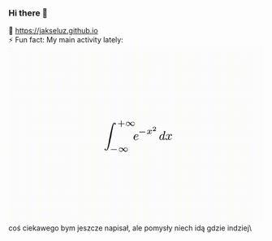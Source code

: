 ### Hi there 👋
🔭 https://jakseluz.github.io \
⚡ Fun fact: My main activity lately:  
![zabawna całeczka](/obrazki/całeczka.gif)\
coś ciekawego bym jeszcze napisał, ale pomysły niech idą gdzie indziej\
<!--
[link do forka](https://github.com/jakseluz/Real-Time-Voice-Cloning.git)🌱🌱🌱🌱🌱🌱🌱🌱🌱🌱
[link do artykułu dotyczącego forka](https://paperswithcode.com/paper/transfer-learning-from-speaker-verification)

**jakseluz/jakseluz** is a ✨ _special_ ✨ repository because its `README.md` (this file) appears on your GitHub profile.

Here are some ideas to get you started:

- 🔭 I’m currently working on ...
- 🌱 I’m currently learning ...
- 👯 I’m looking to collaborate on ...
- 🤔 I’m looking for help with ...
- 💬 Ask me about ...
- 📫 How to reach me: ...
- 😄 Pronouns: ...
- ⚡ Fun fact: ...
-->
